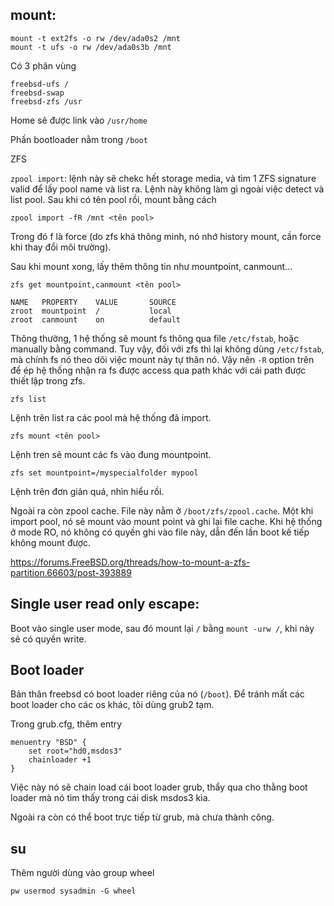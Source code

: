 ## mount:

    mount -t ext2fs -o rw /dev/ada0s2 /mnt
    mount -t ufs -o rw /dev/ada0s3b /mnt

Có 3 phân vùng

    freebsd-ufs /
    freebsd-swap
    freebsd-zfs /usr

Home sẽ được link vào `/usr/home`

Phần bootloader nằm trong `/boot`

ZFS

`zpool import`: lệnh này sẽ chekc hết storage media, và tìm 1 ZFS signature valid để lấy pool name và list ra. Lệnh này không làm gì ngoài việc detect và list pool.
Sau khi có tên pool rồi, mount bằng cách

    zpool import -fR /mnt <tên pool>

Trong đó f là force (do zfs khá thông minh, nó nhớ history mount, cần force khi thay đổi môi trường).

Sau khi mount xong, lấy thêm thông tin như mountpoint, canmount...

    zfs get mountpoint,canmount <tên pool>

    NAME   PROPERTY    VALUE       SOURCE
    zroot  mountpoint  /           local
    zroot  canmount    on          default

Thông thường, 1 hệ thống sẽ mount fs thông qua file `/etc/fstab`, hoặc manually bằng command. Tuy vậy, đối với zfs thì lại không dùng `/etc/fstab`, mà chính fs nó theo dõi việc mount này tự thân nó. Vậy nên `-R` option trên để ép hệ thống nhận ra fs được access qua path khác với cái path được thiết lập trong zfs.

    zfs list

Lệnh trên list ra các pool mà hệ thống đã import.

    zfs mount <tên pool>

Lệnh tren sẽ mount các fs vào đung mountpoint.

    zfs set mountpoint=/myspecialfolder mypool

Lệnh trên đơn giản quá, nhìn hiểu rồi.

Ngoài ra còn zpool cache. File này nằm ở `/boot/zfs/zpool.cache`. Một khi import pool, nó sẽ mount vào mount point và ghi lại file cache. Khi hệ thống ở mode RO, nó không có quyền ghi vào file này, dẫn đến lần boot kế tiếp không mount được.

https://forums.FreeBSD.org/threads/how-to-mount-a-zfs-partition.66603/post-393889

## Single user read only escape:

Boot vào single user mode, sau đó mount lại `/` bằng `mount -urw /`, khi này sẽ có quyền write.

## Boot loader

Bản thân freebsd có boot loader riêng của nó (`/boot`). Để tránh mất các boot loader cho các os khác, tôi dùng grub2 tạm.

Trong grub.cfg, thêm entry

    menuentry "BSD" {
        set root="hd0,msdos3"
        chainloader +1
    }

Việc này nó sẽ chain load cái boot loader grub, thẩy qua cho thằng boot loader mà nó tìm thấy trong cái disk msdos3 kìa.

Ngoài ra còn có thể boot trực tiếp từ grub, mà chưa thành công.

## su

Thêm người dùng vào group wheel

    pw usermod sysadmin -G wheel

